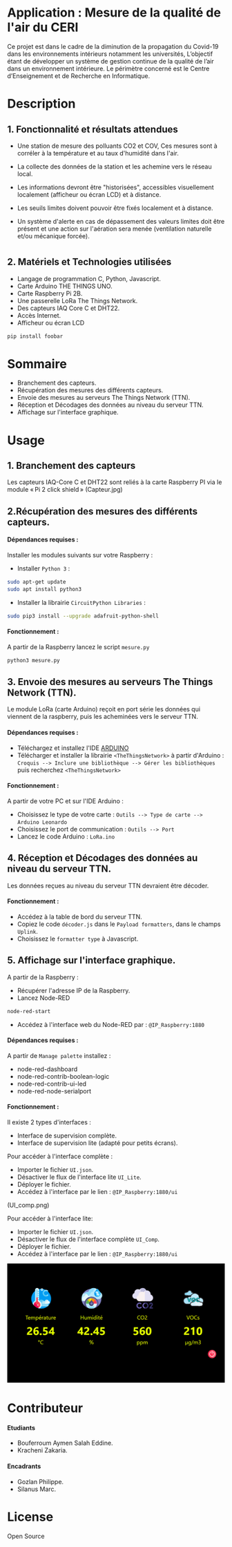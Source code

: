 # Application : Mesure de la qualité de l'air du CERI
Ce projet est dans le cadre de la diminution de la propagation du Covid-19 dans les environnements intérieurs notamment les universités, L’objectif étant de développer un système de gestion continue de la qualité de l’air dans un environnement intérieure. Le périmètre concerné est le Centre d’Enseignement et de Recherche en Informatique. 


# Description
## 1. Fonctionnalité et résultats attendues
- Une station de mesure des polluants CO2 et COV, Ces mesures sont à corréler à la température et au taux d'humidité dans l'air. 

- La collecte des données de la station et les achemine vers le réseau local. 

- Les informations devront être "historisées", accessibles visuellement localement (afficheur ou écran LCD) et à distance. 

- Les seuils limites doivent pouvoir être fixés localement et à distance. 

- Un système d'alerte en cas de dépassement des valeurs limites doit être présent et une action sur l'aération sera menée (ventilation naturelle et/ou mécanique forcée).
#
## 2. Matériels et Technologies utilisées
- Langage de programmation C, Python, Javascript.
- Carte Arduino THE THINGS UNO. 
- Carte Raspberry Pi 2B. 
- Une passerelle LoRa The Things Network. 
- Des capteurs IAQ Core C et DHT22. 
- Accès Internet. 
- Afficheur ou écran LCD


```bash
pip install foobar
```
# Sommaire
- Branchement des capteurs. 
- Récupération des mesures des différents capteurs.
- Envoie des mesures au serveurs The Things Network (TTN).
- Réception et Décodages des données au niveau du serveur TTN.
- Affichage sur l'interface graphique.
# Usage
## 1. Branchement des capteurs
Les capteurs IAQ-Core C et DHT22 sont reliés à la carte Raspberry PI via le module « Pi 2 click shield »
(Capteur.jpg)

## 2.Récupération des mesures des différents capteurs.
#### Dépendances requises :
Installer les modules suivants sur votre Raspberry :
- Installer ```Python 3``` :
```bash 
sudo apt-get update 
sudo apt install python3
```
- Installer la librairie ```CircuitPython Libraries``` :
```bash 
sudo pip3 install --upgrade adafruit-python-shell
```
#### Fonctionnement :
A partir de la Raspberry lancez le script ```mesure.py```
```bash 
python3 mesure.py
```
## 3. Envoie des mesures au serveurs The Things Network (TTN).
Le module LoRa (carte Arduino) reçoit en port série les données qui viennent de la raspberry, puis les acheminées vers le serveur TTN.
#### Dépendances requises :
- Téléchargez et installez l'IDE [ARDUINO](https://www.arduino.cc/en/software)
- Télécharger et installer la librairie ```<TheThingsNetwork>``` à partir d'Arduino :
```Croquis --> Inclure une bibliothèque --> Gérer les bibliothèques``` puis recherchez ```<TheThingsNetwork>```
#### Fonctionnement :
A partir de votre PC et sur l'IDE Arduino :
- Choisissez le type de votre carte : ```Outils --> Type de carte --> Arduino Leonardo```
- Choisissez le port de communication : ```Outils --> Port```
- Lancez le code Arduino :  ```LoRa.ino```
## 4. Réception et Décodages des données au niveau du serveur TTN.
Les données reçues au niveau du serveur TTN devraient être décoder.
#### Fonctionnement :
- Accédez à la table de bord du serveur TTN.
- Copiez le code ```décoder.js``` dans le ```Payload formatters```, dans le champs ```Uplink```.
- Choisissez le ```formatter type``` à Javascript. 

## 5. Affichage sur l'interface graphique.
A partir de la Raspberry :
- Récupérer l'adresse IP de la Raspberry.
- Lancez Node-RED 
```bash
node-red-start
```
- Accédez à l'interface web du Node-RED par : ```@IP_Raspberry:1880```
#### Dépendances requises :
A partir de ```Manage palette``` installez :
- node-red-dashboard
- node-red-contrib-boolean-logic
- node-red-contrib-ui-led
- node-red-node-serialport
#### Fonctionnement :
Il existe 2 types d'interfaces :
- Interface de supervision complète.
- Interface de supervision lite (adapté pour petits écrans).

Pour accéder à l'interface complète :
- Importer le fichier ```UI.json```.
- Désactiver le flux de l'interface lite ```UI_Lite```.
- Déployer le fichier.
- Accédez à l'interface par le lien : ```@IP_Raspberry:1880/ui```


(UI_comp.png)

Pour accéder à l'interface lite:
- Importer le fichier ```UI.json```.
- Désactiver le flux de l'interface complète ```UI_Comp```.
- Déployer le fichier.
- Accédez à l'interface par le lien : ```@IP_Raspberry:1880/ui```


![UI_lite](UI_lite.png)


# Contributeur
#### Etudiants
- Bouferroum Aymen Salah Eddine.
- Kracheni Zakaria.
#### Encadrants
- Gozlan Philippe.
- Silanus Marc.

# License
Open Source
